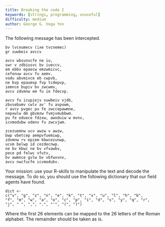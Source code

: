 ```yaml
---
title: Breaking the code I
keywords: [strings, programming, unuseful]
difficulty: medium
author: George G. Vega Yon
---
```


The following message has been intercepted.

```
bv lvcnumecv (ixe tvcnemec)
gr suwbeiv avccv

avcv wbsunvcfe ne iu, 
swr v zdbiusvc bv iueccv, 
em ebbv epaecw emzwmicvc, 
cefenuw avcv fu aemv. 
vodu abvmivce eb cwpvb, 
ne bvp epaumvp fvp tcdepvp, 
iemnce bupiv bv zwcwmv, 
avcv zdvmnw em fu ie fdecvp. 

avcv fu icupiejv suwbeiv vjdb, 
zbvsebumv cwlv av' fu avpuwm, 
r avcv pvgec pu fe zwccepawmne, 
nepxwlw dm gbvmzw fvmjvmubbwm. 
pu fe oduece fdzxw, awoduiw w mvnv, 
icvmodubw odenv fu zwcvjwm. 

zcezuemnw ucv awzw v awzw, 
bwp vbetcep aempvfuemiwp, 
zdvmnw rv epiem kbwcezunwp, 
ucvm belwp id cezdecnwp. 
ne bv kbwc ne bv vfvawbv, 
pece pd felwc vfutv, 
bv awmnce gvlw bv vbfwxvnv, 
avcv nwcfucfe icvmodubv.
```

Your mission: use your R-skills to manipulate the text and decode the message.
To do so, you should use the following dictionary that our field agents have
found.

```
dict <-
c("v", "g", "z", "n", "e", "k", "t", "x", "u", "l", "h", "b", 
"f", "m", "w", "a", "o", "c", "p", "i", "d", "s", "y", "q", "r", 
"j", " ", ",", ".", "'", "(", ")")
```

Where the first 26 elements can be mapped to the 26 letters of the Roman alphabet.
The remainder should be taken as is.